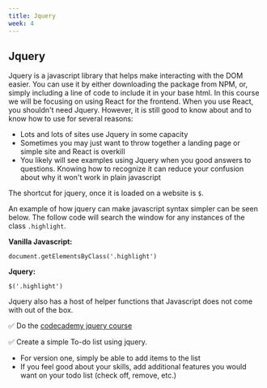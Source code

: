 ```yaml
---
title: Jquery
week: 4
---
```


## Jquery
Jquery is a javascript library that helps make interacting with the DOM easier. You can use it by either downloading the package from NPM, or, simply including a line of code to include it in your base html. In this course we will be focusing on using React for the frontend. When you use React, you shouldn't need Jquery. However, it is still good to know about and to know how to use for several reasons:
* Lots and lots of sites use Jquery in some capacity
* Sometimes you may just want to throw together a landing page or simple site and React is overkill
* You likely will see examples using Jquery when you good answers to questions. Knowing how to recognize it can reduce your confusion about why it won't work in plain javascript

The shortcut for jquery, once it is loaded on a website is `$`.

An example of how jquery can make javascript syntax simpler can be seen below. The follow code will search the window for any instances of the class `.highlight`.

**Vanilla Javascript:**
```
document.getElementsByClass('.highlight')
```
**Jquery:**
```
$('.highlight')
```

Jquery also has a host of helper functions that Javascript does not come with out of the box.

:white_check_mark: Do the [codecademy jquery course](https://www.codecademy.com/learn/jquery)

:white_check_mark: Create a simple To-do list using jquery.
* For version one, simply be able to add items to the list
* If you feel good about your skills, add additional features you would want on your todo list (check off, remove, etc.)